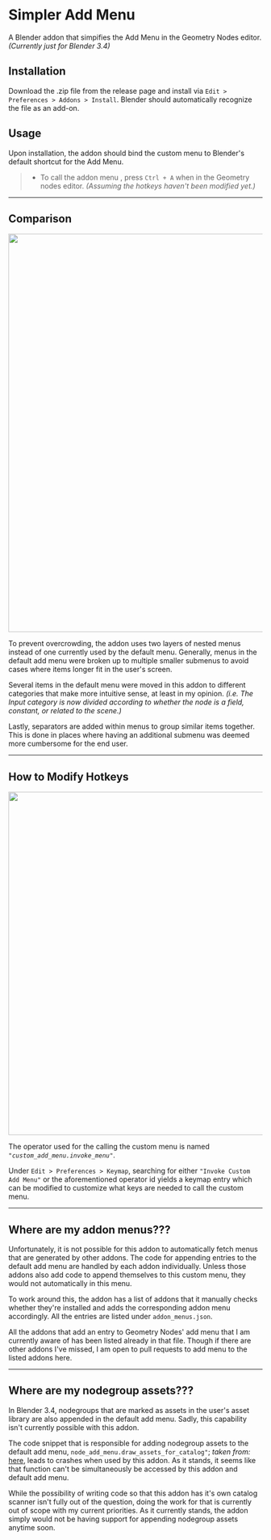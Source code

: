 # Simpler Add Menu

A Blender addon that simpifies the Add Menu in the Geometry Nodes editor. 
*(Currently just for Blender 3.4)*

## Installation

Download the .zip file from the release page and install via `Edit > Preferences > Addons > Install`. Blender should automatically recognize the file as an add-on.

## Usage

Upon installation, the addon should bind the custom menu to Blender's default shortcut for the Add Menu.  

> - To call the addon menu , press `Ctrl + A` when in the Geometry nodes editor. *(Assuming the hotkeys haven't been modified yet.)*

---

## Comparison

<img title="" src="https://user-images.githubusercontent.com/83491032/210294014-361348bc-ed55-4bc3-be13-6f7076b3dbe8.png" alt="" width="788" data-align="center">

To prevent overcrowding, the addon uses two layers of nested menus instead of one currently used by the default menu.  Generally, menus in the default add menu were broken up to multiple smaller submenus to avoid cases where items longer fit in the user's screen.

Several items in the default menu were moved in this addon to different categories that make more intuitive sense, at least in my opinion. *(i.e. The Input category is now divided according to whether the node is a field, constant, or related to the scene.)*

Lastly, separators are added within menus to group similar items together. This is done in places where having an additional submenu was deemed more cumbersome for the end user. 

---

## How to Modify Hotkeys

<img title="" src="https://user-images.githubusercontent.com/83491032/210294621-c63bc25d-9e2d-4451-bd41-71eda8f77ef8.png" alt="" width="679" data-align="center">

The operator used for the calling the custom menu is named *`"custom_add_menu.invoke_menu"`*.

Under `Edit > Preferences > Keymap`, searching for either `"Invoke Custom Add Menu"` or the aforementioned operator id yields a keymap entry which can be modified to customize what keys are needed to call the custom menu.

---

## Where are my addon menus???

Unfortunately, it is not possible for this addon to automatically fetch menus that are generated by other addons. The code for appending entries to the default add menu are handled by each addon individually. Unless those addons also add code to append themselves to this custom menu, they would not automatically in this menu.

To work around this, the addon has a list of addons that it manually checks whether they're installed and adds the corresponding addon menu accordingly. All the entries are listed under `addon_menus.json`.

All the addons that add an entry to Geometry Nodes' add menu that I am currently aware of has been listed already in that file. Though if there are other addons I've missed, I am open to pull requests to add menu to the listed addons here.

---

## Where are my nodegroup assets???

In Blender 3.4, nodegroups that are marked as assets in the user's asset library are also appended in the default add menu. Sadly, this capability isn't currently possible with this addon.

The code snippet that is responsible for adding nodegroup assets to the default add menu, `node_add_menu.draw_assets_for_catalog"`; *taken from:* [here](https://github.com/blender/blender/blob/master/release/scripts/startup/bl_ui/node_add_menu_geometry.py), leads to crashes when used by this addon. As it stands, it seems like that function can't be simultaneously be accessed by this addon and default add menu.

While the possibility of writing code so that this addon has it's own catalog scanner isn't fully out of the question, doing the work for that is currently out of scope with my current priorities. As it currently stands, the addon simply would not be having support for appending nodegroup assets anytime soon.
